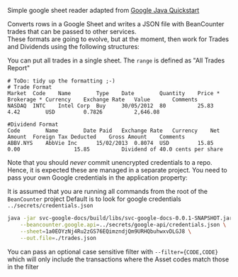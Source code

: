 Simple google sheet reader adapted from [Google Java Quickstart](https://developers.google.com/sheets/api/quickstart/java)

   
Converts rows in a Google Sheet and writes a JSON file with BeanCounter trades that can be passed to other services.  
These formats are going to evolve, but at the moment, then work for Trades and Dividends using the following structures:

You can put all trades in a single sheet.  The `range` is defined as "All Trades Report"

```csv
# ToDo: tidy up the formatting ;-)
# Trade Format
Market	Code	Name	    Type	Date	    Quantity	Price *	Brokerage *	Currency	Exchange Rate	Value	    Comments
NASDAQ	INTC	Intel Corp	Buy	    30/05/2012	80	        25.83	4.42	    USD	        0.7826	        2,646.08

#Dividend Format
Code	    Name	    Date Paid	Exchange Rate	Currency	Net Amount	Foreign Tax Deducted	Gross Amount	Comments
ABBV.NYS    AbbVie Inc      15/02/2013	0.8074  USD	        15.85	    0.00	             15.85	        Dividend of 40.0 cents per share
```
    
Note that you should _never_ commit unencrypted credentials to a repo.  Hence, it is expected these are managed in a separate project.  You need
to pass your own Google credentials in the application property:

It is assumed that you are running all commands from the root of the `BeanCounter` project
Default is to look for google credentials `../secrets/credentials.json`  

```bash
java -jar svc-google-docs/build/libs/svc-google-docs-0.0.1-SNAPSHOT.jar \
    --beancounter.google.api=../secrets/google-api/credentials.json \
    --sheet=1a0EOYzNj4Ru2zGS76EQimzndjQm9URHQbuhwxvDLGJ8 \
    --out.file=./trades.json 
```

You can pass an optional case sensitive filter with `--filter={CODE,CODE}` which will only include the transactions where the Asset codes match those in the filter